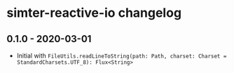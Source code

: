 # simter-reactive-io changelog

## 0.1.0 - 2020-03-01

- Initial with `FileUtils.readLineToString(path: Path, charset: Charset = StandardCharsets.UTF_8): Flux<String>`
